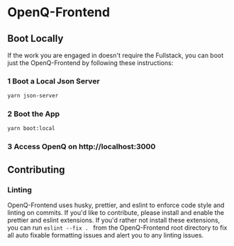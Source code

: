# OpenQ-Frontend 
 
## Boot Locally

If the work you are engaged in doesn't require the Fullstack, you can boot just the OpenQ-Frontend by following these instructions:

### 1 Boot a Local Json Server

```bash
yarn json-server
```

### 2 Boot the App

```bash
yarn boot:local
```

### 3 Access OpenQ on http://localhost:3000

## Contributing

### Linting

OpenQ-Frontend uses husky, prettier, and eslint to enforce code style and linting on commits. If you'd like to contribute, please install and enable the prettier and eslint extensions. If you'd rather not install these extensions, you can run `eslint --fix . ` from the OpenQ-Frontend root directory to fix all auto fixable formatting issues and alert you to any linting issues.